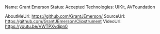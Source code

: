 Name: Grant Emerson
Status: Accepted
Technologies: UIKit, AVFoundation

AboutMeUrl: https://github.com/GrantJEmerson/
SourceUrl: https://github.com/GrantJEmerson/Clipstrument
VideoUrl: https://youtu.be/VWTPXvdipn0

<!---
EXAMPLE
Name: John Appleseed
Status: Submitted <or> Winner <or> Distinguished <or> Rejected
Technologies: SwiftUI, RealityKit, CoreGraphic

AboutMeUrl: https://linkedin.com/in/johnappleseed
SourceUrl: https://github.com/johnappleseed/wwdc2025
VideoUrl: https://youtu.be/ABCDE123456
-->
